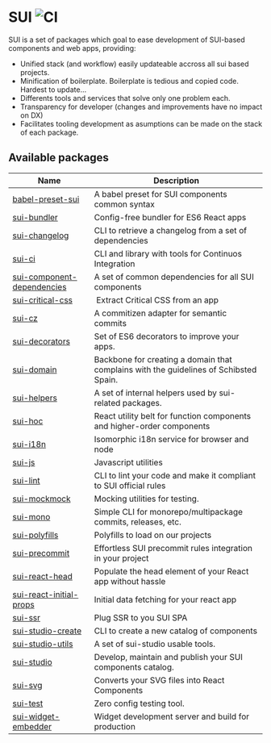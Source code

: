# SUI ![CI](https://github.com/SUI-Components/sui/workflows/CI/badge.svg)

SUI is a set of packages which goal to ease development of SUI-based components and web apps, providing:

* Unified stack (and workflow) easily updateable accross all sui based projects.
* Minification of boilerplate. Boilerplate is tedious and copied code. Hardest to update...
* Differents tools and services that solve only one problem each.
* Transparency for developer (changes and improvements have no impact on DX)
* Facilitates tooling development as asumptions can be made on the stack of each package.

## Available packages

| Name | Description |
| -- | -- |
| [babel-preset-sui](./packages/babel-preset-sui) | A babel preset for SUI components common syntax |
| [sui-bundler](./packages/sui-bundler) | Config-free bundler for ES6 React apps |
| [sui-changelog](./packages/sui-changelog) | CLI to retrieve a changelog from a set of dependencies |
| [sui-ci](./packages/sui-ci) | CLI and library with tools for Continuos Integration |
| [sui-component-dependencies](./packages/sui-component-dependencies) | A set of common dependencies for all SUI components |
| [sui-critical-css](./packages/sui-critical-css) | Extract Critical CSS from an app
| [sui-cz](./packages/sui-cz) | A commitizen adapter for semantic commits |
| [sui-decorators](./packages/sui-decorators) | Set of ES6 decorators to improve your apps. |
| [sui-domain](./packages/sui-domain) | Backbone for creating a domain that complains with the guidelines of Schibsted Spain. |
| [sui-helpers](./packages/sui-helpers) | A set of internal helpers used by sui-related packages. |
| [sui-hoc](./packages/sui-hoc) | React utility belt for function components and higher-order components |
| [sui-i18n](./packages/sui-i18n) | Isomorphic i18n service for browser and node |
| [sui-js](./packages/sui-js) | Javascript utilities |
| [sui-lint](./packages/sui-lint) | CLI to lint your code and make it compliant to SUI official rules |
| [sui-mockmock](./packages/sui-mockmock) | Mocking utilities for testing. |
| [sui-mono](./packages/sui-mono) | Simple CLI for monorepo/multipackage commits, releases, etc. |
| [sui-polyfills](./packages/sui-polyfills) | Polyfills to load on our projects |
| [sui-precommit](./packages/sui-precommit) | Effortless SUI precommit rules integration in your project |
| [sui-react-head](./packages/sui-react-head) | Populate the head element of your React app without hassle |
| [sui-react-initial-props](./packages/sui-react-initial-props) | Initial data fetching for your react app |
| [sui-ssr](./packages/sui-ssr) | Plug SSR to you SUI SPA |
| [sui-studio-create](./packages/sui-studio-create) | CLI to create a new catalog of components |
| [sui-studio-utils](./packages/sui-studio-utils) | A set of sui-studio usable tools. |
| [sui-studio](./packages/sui-studio) | Develop, maintain and publish your SUI components catalog. |
| [sui-svg](./packages/sui-svg) | Converts your SVG files into React Components |
| [sui-test](./packages/sui-test) | Zero config testing tool. |
| [sui-widget-embedder](./packages/sui-widget-embedder) | Widget development server and build for production |
